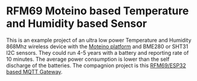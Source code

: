 # RFM69 Moteino based Temperature and Humidity based Sensor
This is an example project of an ultra low power Temperature and Humidity 868Mhz wireless device with the [Moteino platform](https://lowpowerlab.com/guide/moteino/) and BME280 or SHT31 I2C sensors. 
They could run 4-5 years with a battery and reporting rate of 10 minutes. 
The average power consumption is lower than the self discharge of the batteries. The compagnion project is this [RFM69/ESP32 based MQTT Gateway](https://github.com/heresiarch/RFM69-ESP32-Gateway). 
